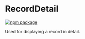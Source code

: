 # RecordDetail

[![npm package][npm-badge]][npm]

Used for displaying a record in detail.	

[npm-badge]: https://img.shields.io/npm/v/npm-package.png?style=flat-square
[npm]: https://www.npmjs.org/@cmds/record-detail

